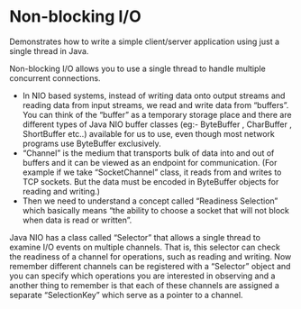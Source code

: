 # Non-blocking I/O

Demonstrates how to write a simple client/server application using just a single thread in Java.

Non-blocking I/O allows you to use a single thread to handle multiple concurrent connections. 

* In NIO based systems, instead of writing data onto output streams and reading data from input streams, we read and write data from “buffers”. You can think of the “buffer” as a temporary storage place and there are different types of Java NIO buffer classes (eg:- ByteBuffer , CharBuffer , ShortBuffer etc..) available for us to use, even though most network programs use ByteBuffer exclusively.
* “Channel” is the medium that transports bulk of data into and out of buffers and it can be viewed as an endpoint for communication. (For example if we take “SocketChannel” class, it reads from and writes to TCP sockets. But the data must be encoded in ByteBuffer objects for reading and writing.)
* Then we need to understand a concept called “Readiness Selection” which basically means “the ability to choose a socket that will not block when data is read or written”.
  
Java NIO has a class called “Selector” that allows a single thread to examine I/O events on multiple channels. That is, this selector can check the readiness of a channel for operations, such as reading and writing. Now remember different channels can be registered with a “Selector” object and you can specify which operations you are interested in observing and a another thing to remember is that each of these channels are assigned a separate “SelectionKey” which serve as a pointer to a channel.